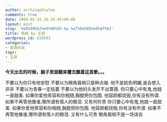 ```yaml
---
author: archisophialee
comments: true
date: 2009-05-31 16:24:45+00:00
layout: post
slug: '%e8%89%b2%e6%88%92-by-%e7%8e%8b%e8%8f%b2'
title: 色戒 by 王菲
wordpress_id: 639591
categories:
- 音语乐丝
tags:
- 王菲
---
```


**今天出去的时候，脑子里面翻来覆去飘着这首歌。。。**

不要以为你只有他安慰
不要以为眼角眉梢只是种点缀.
他不是脸色明媚,谁会想入非非
不要以为青春一定枯萎
不要以为他的头发开不出蔷薇.
你只要心中有鬼,他就一直甜美.
如果你爱他笑容和你相随,胸膛把你包围.
他容颜都烧毁,你有没有所谓.
如果不再管他像谁,哪所谓有情人的眼泪.
又有何珍贵
你只要心中有鬼,他就一直甜美.
如果你爱他笑容和你相随,胸膛把你包围.
他容颜都烧毁,你有没有所谓.
如果不再管他像谁,哪所谓有情人的眼泪.
又有什么可贵
眼角眉梢不是一场误会
